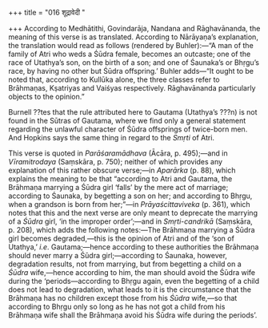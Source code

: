 +++
title = "016 शूद्रावेदी "

+++
According to Medhātithi, Govindarāja, Nandana and Rāghavānanda, the
meaning of this verse is as translated. According to Nārāyaṇa’s
explanation, the translation would read as follows (rendered by
Buhler):—“A man of the family of Atri who weds a Śūdra female, becomes
an outcaste; one of the race of Utathya’s son, on the birth of a son;
and one of Śaunaka’s or Bhṛgu’s race, by having no other but Śūdra
offspring.’ Buhler adds—“It ought to be noted that, according to Kullūka
alone, the three classes refer to Brāhmaṇas, Kṣatriyas and Vaiśyas
respectively. Rāghavānanda particularly objects to the opinion.”

Burnell ??tes that the rule attributed here to Gautama (Utathya’s ???n)
is not found in the Sūtras of Gautama, where we find only a general
statement regarding the unlawful character of Śūdra offsprings of
twice-born men. And Hopkins says the same thing in regard to the *Smṛti*
of Atri.

This verse is quoted in *Parāśaramādhava* (Ācāra, p. 495);—and in
*Vīramitrodaya* (Saṃskāra, p. 750); neither of which provides any
explanation of this rather obscure verse;—in *Aparārka* (p. 88), which
explains the meaning to be that “according to Atri and Gautama, the
Brāhmaṇa marrying a Śūdra girl ‘falls’ by the mere act of marriage;
according to Śaunaka, by begetting a son on her; and according to Bhṛgu,
when a grandson is born from her;”—in *Prāyaścittaviveka* (p. 361),
which notes that this and the next verse are only meant to deprecate the
marrying of a *Śūdra* girl, ‘in the improper order’;—and in
*Smṛti-candrikā* (Saṃskāra, p. 208), which adds the following notes:—The
Brāhmaṇa marrying a Śūdra girl becomes degraded,—this is the opinion of
Atri and of the ‘son of Utathya,’ *i.e*. Gautama;—hence according to
these authorities the Brāhmaṇa should never marry a Śūdra
girl;—according to Śaunaka, however, degradation results, not from
marrying, but from begetting a child on a *Śūdra* wife,—hence according
to him, the man should avoid the Śūdra wife during the
‘periods—according to Bhṛgu again, even the begetting of a child does
not lead to degradation, what leads to it is the circumstance that the
Brāhmaṇa has no children except those from his *Śūdra* wife,—so that
according to Bhṛgu only so long as he has not got a child from his
Brāhmaṇa wife shall the Brāhmaṇa avoid his Śūdra wife during the
periods’.


